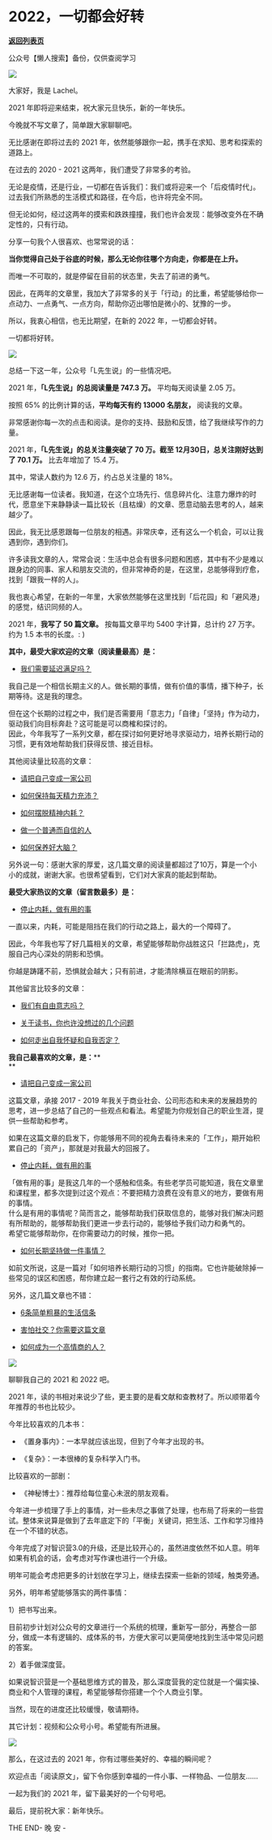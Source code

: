 # 2022，一切都会好转

[**返回列表页**](/gzh/L先生说)

公众号【懒人搜索】备份，仅供查阅学习

![](https://mmbiz.qpic.cn/mmbiz_jpg/yWXmuSFeCk1KRzynaevCmRlsx9M1nMBue8PbEiaLSke0ibt3kYQ6FbmGgAwFpI5IiaCfTj9YZfibZTGgmBPxB0VlRA/640?wx_fmt=jpeg)

  

大家好，我是 Lachel。

  

2021 年即将迎来结束，祝大家元旦快乐，新的一年快乐。

  

今晚就不写文章了，简单跟大家聊聊吧。

  

无比感谢在即将过去的 2021 年，依然能够跟你一起，携手在求知、思考和探索的道路上。  

  

在过去的 2020 - 2021 这两年，我们遭受了非常多的考验。

  

无论是疫情，还是行业，一切都在告诉我们：我们或将迎来一个「后疫情时代」。过去我们所熟悉的生活模式和路径，在今后，也许将完全不同。

  

但无论如何，经过这两年的摸索和跌跌撞撞，我们也许会发现：能够改变外在不确定性的，只有行动。

  

分享一句我个人很喜欢、也常常说的话：  

**当你觉得自己处于谷底的时候，那么无论你往哪个方向走，你都是在上升。**

  

而唯一不可取的，就是停留在目前的状态里，失去了前进的勇气。  

  

因此，在两年的文章里，我加大了非常多的关于「行动」的比重，希望能够给你一点动力、一点勇气、一点方向，帮助你迈出哪怕是微小的、犹豫的一步。  

  

所以，我衷心相信，也无比期望，在新的 2022 年，一切都会好转。

  

一切都将好转。  

  

![](https://mmbiz.qpic.cn/mmbiz_png/yWXmuSFeCk17IVGzCR5kha9El3FjkFq2uoRVAw1eAXtvqC3YJCMINAocOGEdvzWrRjH12AHQPT0ia39U5bJNhkg/640?wx_fmt=png)

  

总结一下这一年，公众号「L先生说」的一些情况吧。

  

2021 年，**「L先生说」的总阅读量是 747.3 万。** 平均每天阅读量 2.05 万。

  

按照 65% 的比例计算的话，**平均每天有约 13000 名朋友，** 阅读我的文章。

  

非常感谢你每一次的点击和阅读。是你的支持、鼓励和反馈，给了我继续写作的力量。

  

2021 年，**「L先生说」的总关注量突破了 70 万。截至 12月30日，总关注刚好达到了 70.1 万。** 比去年增加了 15.4 万。

  

其中，常读人数约为 12.6 万，约占总关注量的 18%。

  

无比感谢每一位读者。我知道，在这个立场先行、信息碎片化、注意力爆炸的时代，愿意坐下来静静读一篇比较长（且枯燥）的文章、愿意动脑去思考的人，越来越少了。

  

因此，我无比感恩跟每一位朋友的相遇。非常庆幸，还有这么一个机会，可以让我遇到你，遇到你们。

  

许多读我文章的人，常常会说：生活中总会有很多问题和困惑，其中有不少是难以跟身边的同事、家人和朋友交流的，但非常神奇的是，在这里，总能够得到疗愈，找到「跟我一样的人」。  

  

我也衷心希望，在新的一年里，大家依然能够在这里找到「后花园」和「避风港」的感觉，结识同频的人。

  

2021 年，**我写了 50 篇文章。** 按每篇文章平均 5400 字计算，总计约 27 万字。约为 1.5 本书的长度。: )

  

**其中，最受大家欢迎的文章（阅读量最高）是：**

  * [ 我们需要延迟满足吗？](http://mp.weixin.qq.com/s?__biz=MzAxNTY0NjEzNg==&mid=2247486638&idx=1&sn=5724fac0e86078e4114ca3e496861c49&chksm=9b81a079acf6296f64878e27679859458a61d8c7b549ca8bd7cf306ed9188281e14c419ca29c&scene=21#wechat_redirect)  

  

我自己是一个相信长期主义的人。做长期的事情，做有价值的事情，播下种子，长期等待。这是我的理念。  
  
但在这个长期的过程之中，我们是否需要用「意志力」「自律」「坚持」作为动力，驱动我们向目标奔赴？这可能是可以商榷和探讨的。  
因此，今年我写了一系列文章，都在探讨如何更好地寻求驱动力，培养长期行动的习惯，更有效地帮助我们获得反馈、接近目标。  
  
其他阅读量比较高的文章：  

  * [请把自己变成一家公司](http://mp.weixin.qq.com/s?__biz=MzAxNTY0NjEzNg==&mid=2247486558&idx=1&sn=8a32d17d992e8cba4867b81c9f6894d6&chksm=9b81a089acf6299fafad3c30c79ad9420214bb90ea0de45aa77c53172e3cf3779c5a8f7cd3bc&scene=21#wechat_redirect)  

  * [如何保持每天精力充沛？](http://mp.weixin.qq.com/s?__biz=MzAxNTY0NjEzNg==&mid=2247486691&idx=1&sn=4977f2d8a6938d6bc3077c98f30118f0&chksm=9b81a034acf629220aacdd979606dd171c84774002fce5d234eb4123b6b930d4180956b8e490&scene=21#wechat_redirect)  

  * [如何摆脱精神内耗？](http://mp.weixin.qq.com/s?__biz=MzAxNTY0NjEzNg==&mid=2247486518&idx=1&sn=7d253246c16c32d05c59dd399b8488a5&chksm=9b81a0e1acf629f72d55aba257c4cffd352c43552531886e993a9c2820c6ef7241e9965bcc1b&scene=21#wechat_redirect)  

  * [做一个普通而自信的人](http://mp.weixin.qq.com/s?__biz=MzAxNTY0NjEzNg==&mid=2247486426&idx=1&sn=390693e9afef1fce37994241d6094fbb&chksm=9b81a70dacf62e1b49db7db8b65c888bb21046ba76a44d4c51c7d66f52b3952d61441ddb274a&scene=21#wechat_redirect)  

  * [如何保养好大脑？](http://mp.weixin.qq.com/s?__biz=MzAxNTY0NjEzNg==&mid=2247486315&idx=1&sn=ab45bd879508d7942eb23b85308c1de3&chksm=9b81a7bcacf62eaa4ad1e9e26d1440110422c98616ee0f0a92d9c26d3fdcb0c5382c83e4f83f&scene=21#wechat_redirect)

  

另外说一句：感谢大家的厚爱，这几篇文章的阅读量都超过了10万，算是一个小小的成就，谢谢大家。也很希望看到，它们对大家真的能起到帮助。  

  

**最受大家热议的文章（留言数最多）是：**

  * [ 停止内耗，做有用的事](http://mp.weixin.qq.com/s?__biz=MzAxNTY0NjEzNg==&mid=2247486277&idx=1&sn=d4140f32e4f49fc484bb1e70d411d606&chksm=9b81a792acf62e84a8f731fa77fff812bd10c86e5ac7c63cea2ea69e646565ff92587eaf04ef&scene=21#wechat_redirect)  

  

一直以来，内耗，可能是阻挡在我们的行动之路上，最大的一个障碍了。  

  

因此，今年我也写了好几篇相关的文章，希望能够帮助你战胜这只「拦路虎」，克服自己内心深处的阴影和恐惧。

  

你越是踌躇不前，恐惧就会越大；只有前进，才能清除横亘在眼前的阴影。  

  

其他留言比较多的文章：  

  * [我们有自由意志吗？](http://mp.weixin.qq.com/s?__biz=MzAxNTY0NjEzNg==&mid=2247486394&idx=1&sn=6f42f5bb307ceed6ab968a0abb907c8f&chksm=9b81a76dacf62e7bd4b82cfeabffb8efe7d3ec02ccadc13f12665e868fdc607a53fb7a6691be&scene=21#wechat_redirect)  

  * [关于读书，你也许没想过的几个问题](http://mp.weixin.qq.com/s?__biz=MzAxNTY0NjEzNg==&mid=2247486383&idx=1&sn=94f735eb9553be60d32dcc5da2a31c74&chksm=9b81a778acf62e6eafb3b9701e120858137da727affcb85ea349c0772dfc1f170adc7bda96a3&scene=21#wechat_redirect)

  * [如何走出自我怀疑和自我否定？](http://mp.weixin.qq.com/s?__biz=MzAxNTY0NjEzNg==&mid=2247486489&idx=1&sn=d807bb81f845e524423ec9b5dcd3f3dc&chksm=9b81a0ceacf629d86863adbecda031887cafc38fc46604c4abf09b389bec1b07a6ba697e300f&scene=21#wechat_redirect)  

  
**我自己最喜欢的文章，是：****  
**

  * [请把自己变成一家公司](http://mp.weixin.qq.com/s?__biz=MzAxNTY0NjEzNg==&mid=2247486558&idx=1&sn=8a32d17d992e8cba4867b81c9f6894d6&chksm=9b81a089acf6299fafad3c30c79ad9420214bb90ea0de45aa77c53172e3cf3779c5a8f7cd3bc&scene=21#wechat_redirect)  

  
这篇文章，承接 2017 - 2019
年我关于商业社会、公司形态和未来的发展趋势的思考，进一步总结了自己的一些观点和看法。希望能为你规划自己的职业生涯，提供一些帮助和参考。  
  
如果在这篇文章的启发下，你能够用不同的视角去看待未来的「工作」，期开始积累自己的「资产」，那就是对我最大的回报了。  
  

  * [停止内耗，做有用的事](http://mp.weixin.qq.com/s?__biz=MzAxNTY0NjEzNg==&mid=2247486277&idx=1&sn=d4140f32e4f49fc484bb1e70d411d606&chksm=9b81a792acf62e84a8f731fa77fff812bd10c86e5ac7c63cea2ea69e646565ff92587eaf04ef&scene=21#wechat_redirect)  

  
「做有用的事」是我这几年的一个感触和信条。有些老学员可能知道，我在文章里和课程里，都多次提到过这个观点：不要把精力浪费在没有意义的地方，要做有用的事情。  
什么是有用的事情呢？简而言之，能够帮助我们获取信息的，能够对我们解决问题有所帮助的，能够帮助我们更进一步去行动的，能够给予我们动力和勇气的。  
希望它能够帮助你，在你需要动力的时候，推你一把。  
  

  * [如何长期坚持做一件事情？](http://mp.weixin.qq.com/s?__biz=MzAxNTY0NjEzNg==&mid=2247486500&idx=1&sn=6434d28c7f11a6ae863c8deea2057d55&chksm=9b81a0f3acf629e51a921140f484e8170d3bcaeea7ffa4c00741f24632e152248f31f03d5a2c&scene=21#wechat_redirect)

  
如前文所说，这是一篇对「如何培养长期行动的习惯」的指南。它也许能破除掉一些常见的误区和困惑，帮你建立起一套行之有效的行动系统。  
  
另外，这几篇文章也不错：  

  * [6条简单粗暴的生活信条](http://mp.weixin.qq.com/s?__biz=MzAxNTY0NjEzNg==&mid=2247486687&idx=1&sn=81db1c8873e413725d83dc96dc78e4f3&chksm=9b81a008acf6291ed44a32d0591be83386914ed9177cc8c3f0fbe764d69f42e4af51bf3c7a9a&scene=21#wechat_redirect)  

  * [害怕社交？你需要这篇文章](http://mp.weixin.qq.com/s?__biz=MzAxNTY0NjEzNg==&mid=2247486581&idx=1&sn=3835208050d76adea338d6ebbea1cb56&chksm=9b81a0a2acf629b4a2b36d10dd7309ad7603bfca096bc486018a65be19dd4d21d6fba479bd8d&scene=21#wechat_redirect)  

  * [如何成为一个高情商的人？](http://mp.weixin.qq.com/s?__biz=MzAxNTY0NjEzNg==&mid=2247486587&idx=1&sn=a283ff274563dd998cba92587c2f79ff&chksm=9b81a0acacf629ba04298a52149b2f7e6177bff200bc698efc7749ce3260b8a40855a498b9f1&scene=21#wechat_redirect)  

  
![](https://mmbiz.qpic.cn/mmbiz_png/yWXmuSFeCk17IVGzCR5kha9El3FjkFq2uoRVAw1eAXtvqC3YJCMINAocOGEdvzWrRjH12AHQPT0ia39U5bJNhkg/640?wx_fmt=png)

  

聊聊我自己的 2021 和 2022 吧。  

  

2021 年，读的书相对来说少了些，更主要的是看文献和查教材了。所以顺带着今年推荐的书也比较少。

  

今年比较喜欢的几本书：  

  * 《置身事内》：一本早就应该出现，但到了今年才出现的书。  

  * 《复杂》：一本很棒的复杂科学入门书。  

  

比较喜欢的一部剧：

  * 《神秘博士》：推荐给每位童心未泯的朋友观看。

  

今年进一步梳理了手上的事情，对一些未尽之事做了处理，也布局了将来的一些尝试。整体来说算是做到了去年底定下的「平衡」关键词，把生活、工作和学习维持在一个不错的状态。  

  

今年完成了对智识营3.0的升级，还是比较开心的，虽然进度依然不如人意。明年如果有机会的话，会考虑对写作课也进行一个升级。  

  

明年可能会考虑把更多的计划放在学习上，继续去探索一些新的领域，触类旁通。  

  

另外，明年希望能够落实的两件事情：  

  

1）把书写出来。

  

目前初步计划对公众号的文章进行一个系统的梳理，重新写一部分，再整合一部分，做成一本有逻辑的、成体系的书，方便大家可以更简便地找到生活中常见问题的答案。  

  

2）着手做深度营。  

  

如果说智识营是一个基础思维方式的普及，那么深度营我的定位就是一个偏实操、商业和个人管理的课程，希望能够帮你搭建一个个人商业引擎。  

  

当然，现在的进度还比较缓慢，敬请期待。  

  

其它计划：视频和公众号小号。希望能有所进展。

  

![](https://mmbiz.qpic.cn/mmbiz_png/yWXmuSFeCk17IVGzCR5kha9El3FjkFq2uoRVAw1eAXtvqC3YJCMINAocOGEdvzWrRjH12AHQPT0ia39U5bJNhkg/640?wx_fmt=png)

  

那么，在这过去的 2021 年，你有过哪些美好的、幸福的瞬间呢？

  

欢迎点击「阅读原文」，留下令你感到幸福的一件小事、一样物品、一位朋友……  

  

一起为我们的 2021 年，留下最美好的一个句号吧。  

  

最后，提前祝大家：新年快乐。  

  

  

THE END\- 晚 安 -

  

  

